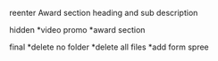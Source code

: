 reenter Award section heading and sub description

hidden
    *video promo
    *award section





final
    *delete no folder
    *delete all files
    *add form spree
    